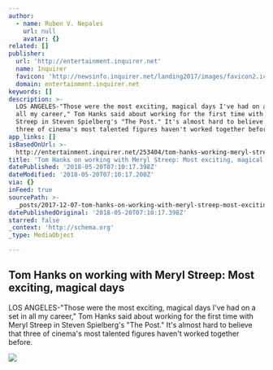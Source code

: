 ```yaml
---
author:
  - name: Ruben V. Nepales
    url: null
    avatar: {}
related: []
publisher:
  url: 'http://entertainment.inquirer.net'
  name: Inquirer
  favicon: 'http://newsinfo.inquirer.net/landing2017/images/favicon2.ico'
  domain: entertainment.inquirer.net
keywords: []
description: >-
  LOS ANGELES-"Those were the most exciting, magical days I've had on a set in
  all my career," Tom Hanks said about working for the first time with Meryl
  Streep in Steven Spielberg's "The Post." It's almost hard to believe that
  three of cinema's most talented figures haven't worked together before.
app_links: []
isBasedOnUrl: >-
  http://entertainment.inquirer.net/253404/tom-hanks-working-meryl-streep-exciting-magical-days
title: 'Tom Hanks on working with Meryl Streep: Most exciting, magical days'
datePublished: '2018-05-20T07:10:17.398Z'
dateModified: '2018-05-20T07:10:17.200Z'
via: {}
inFeed: true
sourcePath: >-
  _posts/2017-12-07-tom-hanks-on-working-with-meryl-streep-most-exciting-magic.md
datePublishedOriginal: '2018-05-20T07:10:17.398Z'
starred: false
_context: 'http://schema.org'
_type: MediaObject

---
```

<article style=""><h1>Tom Hanks on working with Meryl Streep: Most exciting, magical days</h1><p>LOS ANGELES-"Those were the most exciting, magical days I've had on a set in all my career," Tom Hanks said about working for the first time with Meryl Streep in Steven Spielberg's "The Post." It's almost hard to believe that three of cinema's most talented figures haven't worked together before.</p><img src="http://entertainment.inquirer.net/wp-content/blogs.dir/6/files/2017/12/t1207hollywood-4-e1512561538528-600x519.jpg" /></article>